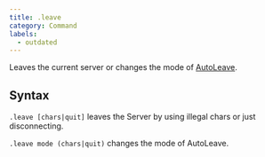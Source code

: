 ```yaml
---
title: .leave
category: Command
labels:
  - outdated
---
```

Leaves the current server or changes the mode of [AutoLeave](https://wurst.wiki/autoleave).

## Syntax
`.leave [chars|quit]` leaves the Server by using illegal chars or just disconnecting.

`.leave mode (chars|quit)` changes the mode of AutoLeave.
